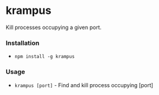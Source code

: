 krampus
=======

Kill processes occupying a given port.

### Installation
* `npm install -g krampus`

### Usage
* `krampus [port]` - Find and kill process occupying [port]
